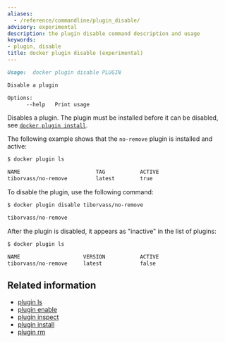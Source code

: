 ```yaml
---
aliases:
  - /reference/commandline/plugin_disable/
advisory: experimental
description: the plugin disable command description and usage
keywords:
- plugin, disable
title: docker plugin disable (experimental)
---
```


```markdown
Usage:  docker plugin disable PLUGIN

Disable a plugin

Options:
      --help   Print usage
```

Disables a plugin. The plugin must be installed before it can be disabled,
see [`docker plugin install`](plugin_install.md).


The following example shows that the `no-remove` plugin is installed
and active:

```bash
$ docker plugin ls

NAME                        TAG           ACTIVE
tiborvass/no-remove         latest        true
```

To disable the plugin, use the following command:

```bash
$ docker plugin disable tiborvass/no-remove

tiborvass/no-remove
```

After the plugin is disabled, it appears as "inactive" in the list of plugins:

```bash
$ docker plugin ls

NAME                    VERSION           ACTIVE
tiborvass/no-remove     latest            false
```

## Related information

* [plugin ls](plugin_ls.md)
* [plugin enable](plugin_enable.md)
* [plugin inspect](plugin_inspect.md)
* [plugin install](plugin_install.md)
* [plugin rm](plugin_rm.md)
